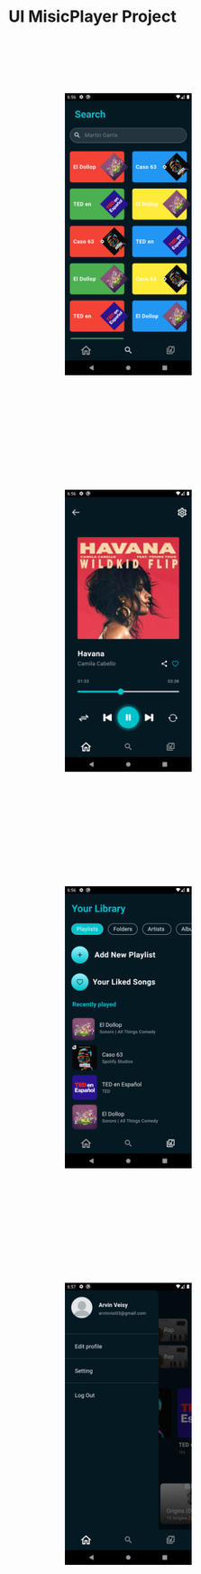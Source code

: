 <h1>
  UI MisicPlayer Project
</h1>
<img style="margin: 100px" src="https://github.com/rvicode/Musicen/blob/main/assets/images/shot2.png" alt="Dart" height="500" />
<img style="margin: 100px" src="https://github.com/rvicode/Musicen/blob/main/assets/images/shot1.png" alt="Dart" height="500" />
<img style="margin: 100px" src="https://github.com/rvicode/Musicen/blob/main/assets/images/shot3.png" alt="Dart" height="500" />
<img style="margin: 100px" src="https://github.com/rvicode/Musicen/blob/main/assets/images/shot4.png" alt="Dart" height="500" />
